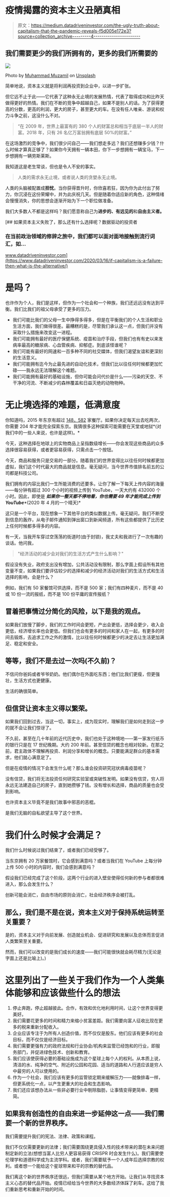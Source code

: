 # 疫情揭露的资本主义丑陋真相

> 原文：<https://medium.datadriveninvestor.com/the-ugly-truth-about-capitalism-that-the-pandemic-reveals-f5d005e172e3?source=collection_archive---------4----------------------->

## 我们需要更少的我们所拥有的，更多的我们所需要的

![](img/5f78d10e38e415789ac962e53384ed1d.png)

Photo by [Muhammad Muzamil](https://unsplash.com/@gr8muzamil?utm_source=unsplash&utm_medium=referral&utm_content=creditCopyText) on [Unsplash](https://unsplash.com/s/photos/rich-poor-divide?utm_source=unsplash&utm_medium=referral&utm_content=creditCopyText)

简单地说，资本主义就是将利润再投资到企业中，以进一步扩张。

但它远不止于此——它代表了这种永无止境的发展热情，代表了取得成功和比昨天做得更好的热情。我们在不断的竞争中超越自己，如果不是别人的话。为了获得更高的分数，更高的利润，更大的房子，甚至更大的车。在没有任人唯亲、游说和权力斗争之前，这没什么不对。

> “在 2009 年，世界上最富有的 380 个人的财富总和相当于底层一半人的财富。2018 年，只有 26 名亿万富翁拥有底层 50%的财富。”

在这场激烈的竞争中，我们很少问自己——我们想走多远？我们还想赚多少钱？什么时候才算真正够了？如果你今天拥有一辆本田，你下一步想拥有一辆宝马，下一步想拥有一辆劳斯莱斯。

我知道这是老生常谈，但也是令人不安的事实。

> 人类的需求永无止境，或者说人类的贪婪永无止境。

人类的头脑被配置成**担忧**。当你获得晋升时，你欣喜若狂，因为你为此付出了努力，你沉浸在这份荣耀中，并为此庆祝几天。但是随着你适应新的角色，这种情绪会慢慢消失，你的思想会逐渐开始为下一个职位做准备。

我们大多数人不都是这样吗？我们愿意称自己为**进步的、有远见的**和**自由主义者。**

[](https://www.datadriveninvestor.com/2020/03/16/if-capitalism-is-a-failure-then-what-is-the-alternative/) [## 如果资本主义失败了，那么还有什么选择呢？数据驱动的投资者

### 在当前政治领域的修辞之旅中，我们都可以面对面地接触到流行词汇，如…

www.datadriveninvestor.com](https://www.datadriveninvestor.com/2020/03/16/if-capitalism-is-a-failure-then-what-is-the-alternative/) 

# 是吗？

也许作为个人，我们是这样，但作为一个社会和一个种族，我们还远远没有达到平衡。我们比我们的祖父母承受了更多的压力。

*   我们可能比我们的父母一生中挣得多得多，但是在平衡我们的个人生活和职业生活方面，我们做得很差。最糟糕的是，尽管我们承认这一点，但我们并没有采取什么措施来改变这一进程。
*   我们可能拥有最好的医疗保健系统、疫苗和治疗手段，但我们也有有史以来发病率最高的糖尿病、心血管疾病、抑郁症。到底该怪谁呢？
*   我们可能有最好的网速和一百多种不同的社交媒体，但我们渴望友谊和更深刻的生活意义。
*   我们可能拥有迄今为止最先进的自动化技术，但我们比以往任何时候都更加忙碌——我永远无法理解这个难题。
*   我们可能拥有最好的基础设施，但你可能会问代价是什么——污染的天空、不干净的河流、不断减少的森林覆盖和日益灭绝的动物物种。

# 无止境选择的难题，低满意度

你知道吗，2015 年东京有超过 [148，582](http://www.worldcitiescultureforum.com/data/number-of-restaurants) 家餐厅。如果你决定每天出去吃两次，你需要 204 年才能完全探索东京。我猜很多这种探索可能需要在天堂或地狱*(对我们中的一些人来说，也许是这样)。*

今天，这种选择在地球上的实物商品上呈指数级增长——你会发现这些商品的众多选择很容易获得，或者更容易获得，只需点击一个按钮。

今天，商品和服务只是交易的一部分。随着我们的世界变得比以往任何时候都更加虚拟，我们这个时代最大的商品就是信息。毫无疑问，当今世界市值排名前五的公司都是科技公司。

我们拥有的内容比我们一生所能消费的还要多。让你了解一下每天上传内容的海量——每分钟有超过 300 个小时的视频上传到 YouTube，一天大约有 432000 个小时。因此，即使是 ***如果你一整天都不停地看，你也需要 49 年才能完成上传到 YouTube****(2020 年 4 月的一个晴天)*

这只是一个平台，现在想象一下其他平台的类似数据上传。毫无疑问，我们不断受到信息的轰炸，从电子邮件通知到弹出窗口到新闻频道，所有这些都提供了比历史上任何时候都多得多的内容。

有一天，当我开车穿过空荡荡的街道时(由于封锁)，我丈夫和我进行了一次有趣的谈话。他问我，

> "经济活动的减少会对我们的生活方式产生什么影响？"

假设没有失业，政府支出没有增加，公共活动没有限制，那么字面上假设所有其他变量不变，如果我们要评估较少的选择和减少的经济活动对我们的生活方式和生活选择的影响，会是什么？

例如，我们有 50 家餐馆可供选择，而不是 500 家；我们有四种麦片，而不是 40 或 10 份一流的报纸，而不是 100 份平庸的宣传报纸？

## 冒着把事情过分简化的风险，以下是我的观点。

如果我们放慢了脚步，我们的工作时间会更短，产出会更低，选择会更少，收入会更低，经济增长率也会更低。但我们也会有更多的时间和家人在一起，有更多的时间去锻炼，去追求工作之外的激情，比以往任何时候都更少的决定去让生活更加满足、稳定和安全。

## 等等，我们不是去过一次吗(不久前)？

不信问你爸妈或者爷爷奶奶。他们偶尔在外面吃东西；他们比我们更瘦，但更强壮，生活方式也更健康。

生活的确很简单。

## 但信贷让资本主义得以繁荣。

如果我们回到过去，当这一切，事实上，成为现实时，理解我们是如何走到这一步的就不会让我们惊讶了。

不久前，甚至在几十年前的近代历史中，我们也处于这种境地——第一家发行纸币的银行只是在 17 世纪晚期。大约 200 年前。甚至信贷的概念也相对较新。在那之前，君主政体不理解再投资、利润分享和增长的概念。只要能满足群众的基本需求，他们就心满意足了。

但是在疫情的情况下会发生什么呢？那么谁会投资研究冠状病毒疫苗呢？

没有信贷，我们将无法投资任何研究实验室或突破性发明。如果没有信贷，穷人将永远无法建造自己的房子，直到她攒够了钱。没有增长和选择，商品的质量也会受到影响。

也许资本主义毕竟不是我们故事中邪恶的恶棍。

是我们无脑的自私欲望主导了这个世界。

# 我们什么时候才会满足？

我们什么时候说过我们结束了，或者我们已经受够了。

当东京拥有 20 万家餐馆时，它会感到满意吗？或者当我们在 YouTube 上每分钟上传 500 小时的内容时，我们会感到满意吗？

假设我们已经完成了这个阶段，这两个行业的进入壁垒使得任何新的参与者都很难进入，那么会发生什么？

创新可能会消亡，自由市场的原则会消亡，社会经济秩序会被打乱。

## 那么，我们是不是在说，资本主义对于保持系统运转至关重要？

是的，资本主义对于向前发展、创造就业机会、促进研究和发展以及总体而言促进人类繁荣至关重要。

然而，我们可以改变的是我们成长的速度——我们可能很快就会耗尽精力(无论是字面上还是比喻上)。)

# 这里列出了一些关于我们作为一个人类集体能够和应该做些什么的想法

1.  停止奔跑，停止超越彼此。合作，有效和优化地利用时间，让这个世界变得更美好。
2.  我们需要花更多的时间和精力来缩小贫富差距。我们需要向富人征收比现在更多的税来重新分配收入。
3.  企业应该专注于为所有人创造价值，而不仅仅是股东。他们应该有更多的社会目标，而不仅仅是经济目标。
4.  我们需要更强有力的政府法规和行业协会/机构来监管已经饱和的行业，即服务部门，并促进绿色技术、创新和教育。
5.  我们应该使获得必要的基础设施成为这个星球上每个人的权利。从本质上说，清洁的水、纯净的空气、附近的公园和花园、适当的道路和人行道应该是穷人中最穷的人可以使用的。
6.  作为一个社会，我们应该有更多的监管锁定期来缓解压力——就像排毒一样，但更系统化一点，以产生更重大的社会和生态影响。
7.  我们还应该想办法从一些非必要行业中剔除脂肪，让事情变得更简单、更精简。

## 如果我有创造性的自由来进一步延伸这一点——我们需要一个新的世界秩序。

我们需要提升我们的宪法、法律、政策和课程。

我们不仅仅需要更新的法律；我们需要围绕更具侵入性的技术带来的潜在未来问题制定新的立法(想想当富人比穷人更容易获得 CRISPR 时会发生什么)。我们需要使伦理学和道德科学成为主流学科。或者，我们需要赋予一个人成年后选择宗教的权利。或者想一个能给这个星球带来和平的宗教的替代品。

我们离这个新的世界秩序还很远，但我们需要从某个地方开始。让我们从寻找资本主义心态的替代品开始。疫情已经给当今世界的大多数经济体踩了刹车。这给了我们重新思考和重新开始的时间。